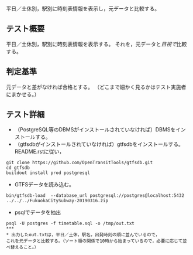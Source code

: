 平日／土休別，駅別に時刻表情報を表示し，元データと比較する。


## テスト概要
平日／土休別，駅別に時刻表情報を表示する。
それを，元データと*目視で*比較する。

## 判定基準
元データと差がなければ合格とする。
（どこまで細かく見るかはテスト実施者にまかせる。）

## テスト詳細
* （PostgreSQL等のDBMSがインストールされていなければ）DBMSをインストールする。
* （gtfsdbがインストールされていなければ）gtfsdbをインストールする。
README.rstに従い，
```
git clone https://github.com/OpenTransitTools/gtfsdb.git
cd gtfsdb
buildout install prod postgresql
```
* GTFSデータを読み込む。
```
bin/gtfsdb-load  --database_url postgresql://postgres@localhost:5432  ../../../FukuokaCitySubway-20190316.zip 
```
* psqlでデータを抽出
```
psql -U postgres -f timetable.sql -o /tmp/out.txt
***
* 出力したout.txtは，平日／土休，駅名，出発時刻の順に並んでいるので，
これを元データと比較する。（ソート順の関係で10時から始まっているので，必要に応じて並べ替えること。）

